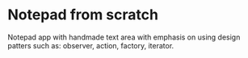 # Notepad from scratch
Notepad app with handmade text area with emphasis on using design patters such as: observer, action, factory, iterator.

